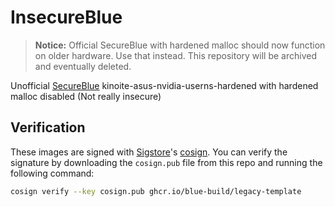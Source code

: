 # InsecureBlue

> **Notice:**
> Official SecureBlue with hardened malloc should now function on older hardware. Use that instead. This repository will be archived and eventually deleted.

Unofficial [SecureBlue](https://github.com/secureblue/secureblue) kinoite-asus-nvidia-userns-hardened with hardened malloc disabled
(Not really insecure)

## Verification

These images are signed with [Sigstore](https://www.sigstore.dev/)'s [cosign](https://github.com/sigstore/cosign). You can verify the signature by downloading the `cosign.pub` file from this repo and running the following command:

```bash
cosign verify --key cosign.pub ghcr.io/blue-build/legacy-template
```
